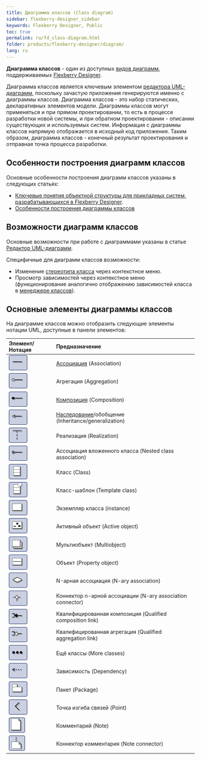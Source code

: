 ```yaml
---
title: Диаграмма классов (Class diagram)
sidebar: flexberry-designer_sidebar
keywords: Flexberry Designer, Public
toc: true
permalink: ru/fd_class-diagram.html
folder: products/flexberry-designer/diagram/
lang: ru
---
```


**Диаграмма классов** - один из доступных [видов диаграмм](fd_editing-diagram.html), поддерживаемых [Flexberry Designer](fd_landing_page.html).

Диаграмма классов является ключевым элементом [редактора UML-диаграмм](fd_editing-diagram.html), поскольку зачастую приложения генерируются именно с диаграммы классов.
Диаграмма классов - это набор статических, декларативных элементов модели. Диаграммы классов могут применяться и при прямом проектировании, то есть в процессе разработки новой системы, и при обратном проектировании - описании существующих и используемых систем. Информация с диаграммы классов напрямую отображается в исходный код приложения. Таким образом, диаграмма классов - конечный результат проектирования и отправная точка процесса разработки.

## Особенности построения диаграмм классов

Основные особенности построения диаграмм классов указаны в следующих статьях:
* [Ключевые понятия объектной структуры для прикладных систем, разрабатывающихся в Flexberry Designer](fd_key-concepts.html).
* [Особенности построения диаграммы классов](fd_class-diagram-constraction.html)

## Возможности диаграмм классов

Основные возможности при работе с диаграммами указаны в статье [Редактор UML-диаграмм](fd_editing-diagram.html).

Специфичные для диаграмм классов возможности:
* Изменение [стереотипа класса](fd_key-concepts.html) через контекстное меню.
* Просмотр зависимостей через контекстное меню (функционирование аналогично отображению зависимостей класса в [менеджере классов](fd_class-manager.html)).

## Основные элементы диаграммы классов
На диаграмме классов можно отобразить следующие элементы нотации UML, доступные в панели элементов: 

Элемент/Нотация | Предназначение
:------------------------------------------------------------|:---------------------------------------
![](/images/pages/products/flexberry-designer/diagram/assoc.jpg) | [Ассоциация](fd_master-association.html) (Association)
![](/images/pages/products/flexberry-designer/diagram/aggregation.jpg) | Агрегация (Aggregation)
![](/images/pages/products/flexberry-designer/diagram/composition.jpg) | [Композиция](detail-associations-and-their-properties.html) (Composition)
![](/images/pages/products/flexberry-designer/diagram/inheritance.jpg) | [Наследование](fd_inheritance.html)/обобщение (Inheritance/generalization)
![](/images/pages/products/flexberry-designer/diagram/implement.jpg) | Реализация (Realization)
![](/images/pages/products/flexberry-designer/diagram/nested.jpg) | Ассоциация вложенного класса (Nested class association)
![](/images/pages/products/flexberry-designer/diagram/class.jpg) | Класс (Class)
![](/images/pages/products/flexberry-designer/diagram/templateclass.jpg) | Класс-шаблон (Template class)
![](/images/pages/products/flexberry-designer/diagram/instance.jpg) | Экземпляр класса (instance)
![](/images/pages/products/flexberry-designer/diagram/activeobject.jpg) | Активный объект (Active object)
![](/images/pages/products/flexberry-designer/diagram/multiobject.jpg)  | Мультиобъект (Multiobject)
![](/images/pages/products/flexberry-designer/diagram/object.jpg) | Объект (Property object)
![](/images/pages/products/flexberry-designer/diagram/naryassoc.jpg) | N-арная ассоциация (N-ary association)
![](/images/pages/products/flexberry-designer/diagram/naryconn.jpg) | Коннектор n-арной ассоциации (N-ary association connector)
![](/images/pages/products/flexberry-designer/diagram/qcomposition.jpg) | Квалифицированная композиция (Qualified composition link)
![](/images/pages/products/flexberry-designer/diagram/qaggregation.jpg) | Квалифицированная агрегация (Qualified aggregation link)
![](/images/pages/products/flexberry-designer/diagram/moreclasses.jpg) | Ещё классы (More classes)
![](/images/pages/products/flexberry-designer/diagram/dependency.jpg) | Зависимость (Dependency)
![](/images/pages/products/flexberry-designer/diagram/package.jpg) | Пакет (Package)
![](/images/pages/products/flexberry-designer/diagram/corner.jpg) | Точка изгиба связей (Point)
![](/images/pages/products/flexberry-designer/diagram/note.jpg) | Комментарий (Note)
![](/images/pages/products/flexberry-designer/diagram/noteconn.jpg) | Коннектор комментария (Note connector)
